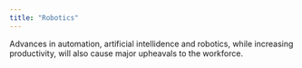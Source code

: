 ```yaml
---
title: "Robotics"
---
```


Advances in automation, artificial intellidence and robotics, while increasing productivity, will also cause major upheavals to the workforce.

